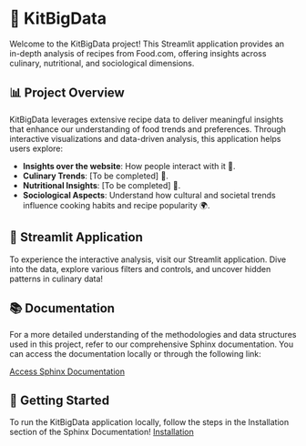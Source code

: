 # 🌟 KitBigData

Welcome to the KitBigData project! This Streamlit application provides an in-depth analysis of recipes from Food.com, offering insights across culinary, nutritional, and sociological dimensions.

## 📊 Project Overview

KitBigData leverages extensive recipe data to deliver meaningful insights that enhance our understanding of food trends and preferences. Through interactive visualizations and data-driven analysis, this application helps users explore:

- **Insights over the website**: How people interact with it 🧐.
- **Culinary Trends**: [To be completed] 🍴.
- **Nutritional Insights**: [To be completed] 🥗.
- **Sociological Aspects**: Understand how cultural and societal trends influence cooking habits and recipe popularity 🌍.

## 🚀 Streamlit Application

To experience the interactive analysis, visit our Streamlit application. Dive into the data, explore various filters and controls, and uncover hidden patterns in culinary data!

## 📚 Documentation

For a more detailed understanding of the methodologies and data structures used in this project, refer to our comprehensive Sphinx documentation. You can access the documentation locally or through the following link:

[Access Sphinx Documentation](https://kit-big-data-organisation.github.io/KitBigData/index.html)

## 🏁 Getting Started

To run the KitBigData application locally, follow the steps in the Installation section of the Sphinx Documentation!
[Installation](https://kit-big-data-organisation.github.io/KitBigData/installation.html)

